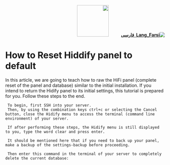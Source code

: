 <div dir="rtl">

[**![Lang_Farsi](https://user-images.githubusercontent.com/125398461/234186932-52f1fa82-52c6-417f-8b37-08fe9250a55f.png) &nbsp;فارسی**](https://github.com/hiddify/hiddify-config/wiki/%D8%B1%DB%8C%D8%B3%D8%AA-%DA%A9%D8%B1%D8%AF%D9%86-%D8%AA%D9%86%D8%B8%DB%8C%D9%85%D8%A7%D8%AA-%D9%BE%D9%86%D9%84-%D9%87%DB%8C%D8%AF%DB%8C%D9%81%D8%A7%DB%8C-%D8%A8%D9%87-%D8%AD%D8%A7%D9%84%D8%AA-%D8%A7%D9%88%D9%84%DB%8C%D9%87)&nbsp;&nbsp;&nbsp;&nbsp;&nbsp;&nbsp;&nbsp;&nbsp;&nbsp;&nbsp;<a href="https://github.com/hiddify/hiddify-config/wiki/All-tutorials-and-videos"><img width="100" src="https://github.com/hiddify/hiddify-config/assets/125398461/8ac5b906-105c-4b98-acf5-0e12e39e33f6" /></a>

</div>

# How to Reset Hiddify panel to default
In this article, we are going to teach how to raw the HiFi panel (complete reset of the panel and database) similar to the initial installation. If you intend to return the Hidify panel to its initial settings, this tutorial is prepared for you. Follow these steps to the end.

     To begin, first SSH into your server.
     Then, by using the combination keys ctrl+c or selecting the Cancel button, close the Hidify menu to access the terminal (command line environment) of your server.

     If after performing these steps, the Hidify menu is still displayed to you, type the word clear and press enter.

     It should be mentioned here that if you need to back up your panel, make a backup of the settings-backup before proceeding.

     Then enter this command in the terminal of your server to completely delete the current database: